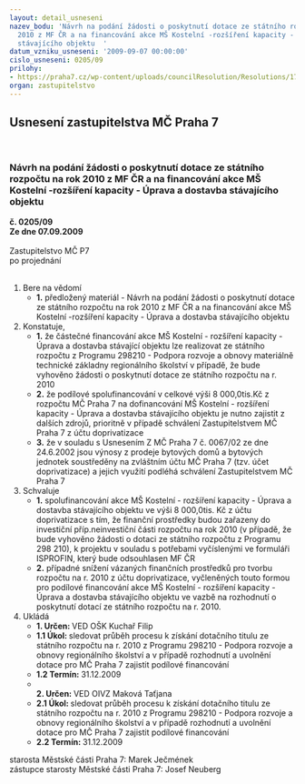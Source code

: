 ```yaml
---
layout: detail_usneseni
nazev_bodu: 'Návrh na podání žádosti o poskytnutí dotace ze státního rozpočtu na rok
  2010 z MF ČR a na financování akce MŠ Kostelní -rozšíření kapacity - Úprava a dostavba
  stávajícího objektu  '
datum_vzniku_usneseni: '2009-09-07 00:00:00'
cislo_usneseni: 0205/09
prilohy:
- https://praha7.cz/wp-content/uploads/councilResolution/Resolutions/17957/4-09-usneseni0769_09r.doc
organ: zastupitelstvo
---
```

<div id="ucUsn_pList" class="usn">
	<span><h2>Usnesení zastupitelstva MČ Praha 7 </h2>
<br></span><div class="standBody">
<span><h3>Návrh na podání žádosti o poskytnutí dotace ze státního rozpočtu na rok 2010 z MF ČR a na financování akce MŠ Kostelní -rozšíření kapacity - Úprava a dostavba stávajícího objektu  </h3></span><div class="center">
		<strong>č. 0205/09</strong><br>
	</div>
<div class="center">
		<strong>Ze dne 07.09.2009</strong><br><br>
	</div>Zastupitelstvo MČ P7<br> po projednání<br><br><ol>
<li>Bere na vědomí<ul><li>
<strong>1.</strong> předložený materiál - Návrh na podání žádosti o poskytnutí dotace ze státního rozpočtu na rok 2010 z MF ČR a na financování akce MŠ Kostelní -rozšíření kapacity - Úprava a dostavba stávajícího objektu  </li></ul>
</li>
<li>Konstatuje,<ul>
<li>
<strong>1.</strong> že částečné financování akce MŠ Kostelní - rozšíření kapacity - Úprava a dostavba stávající objektu  lze realizovat ze státního rozpočtu z Programu 298210 - Podpora rozvoje a obnovy materiálně technické základny regionálního školství v případě, že bude vyhověno žádosti o poskytnutí dotace ze státního rozpočtu na r. 2010 </li>
<li>
<strong>2.</strong> že podílové spolufinancování v celkové výši 8 000,0tis.Kč z rozpočtu MČ Praha 7 na dofinancování MŠ Kostelní - rozšíření kapacity - Úprava a dostavba stávajícího objektu  je nutno zajistit z dalších zdrojů, prioritně v případě schválení Zastupitelstvem MČ Praha 7 z účtu doprivatizace</li>
<li>
<strong>3.</strong> že v souladu s Usnesením Z MČ Praha 7 č. 0067/02 ze dne 24.6.2002 jsou výnosy z prodeje bytových domů a bytových jednotek soustředěny na zvláštním účtu MČ Praha 7 (tzv. účet doprivatizace) a jejich využití podléhá schválení Zastupitelstvem MČ Praha 7</li>
</ul>
</li>
<li>Schvaluje<ul>
<li>
<strong>1.</strong> spolufinancování akce MŠ Kostelní - rozšíření kapacity - Úprava a dostavba stávajícího objektu ve výši 8 000,0tis. Kč z účtu doprivatizace s tím, že finanční prostředky budou zařazeny do investiční příp.neinvestiční části rozpočtu na rok 2010 (v případě, že bude vyhověno žádosti o dotaci ze státního rozpočtu z Programu 298 210), k projektu v souladu s potřebami vyčíslenými ve formuláři ISPROFIN, který bude odsouhlasen MF ČR</li>
<li>
<strong>2.</strong> případné snížení vázaných finančních prostředků pro tvorbu rozpočtu na r. 2010 z účtu doprivatizace, vyčleněných touto formou pro podílové financování akce MŠ Kostelní - rozšíření kapacity - Úprava a dostavba stávajícího objektu ve vazbě na rozhodnutí o poskytnutí dotací ze státního rozpočtu na r. 2010.</li>
</ul>
</li>
<li>Ukládá<ul>
<li>
<strong>1. Určen: </strong>VED OŠK Kuchař Filip</li>
<li>
<strong>1.1 Úkol: </strong>sledovat průběh procesu k získání dotačního titulu ze státního rozpočtu na r. 2010 z Programu 298210 - Podpora rozvoje a obnovy regionálního školství a v případě rozhodnutí a uvolnění dotace pro MČ Praha 7 zajistit podílové financování</li>
<li>
<strong>1.2 Termín: </strong>31.12.2009</li>
<li>
<strong><br>2. Určen: </strong>VED OIVZ Maková Taťjana</li>
<li>
<strong>2.1 Úkol: </strong>sledovat průběh procesu k získání dotačního titulu ze státního rozpočtu na r. 2010 z Programu 298210 - Podpora rozvoje a obnovy regionálního školství a v případě rozhodnutí a uvolnění dotace pro MČ Praha 7 zajistit podílové financování</li>
<li>
<strong>2.2 Termín: </strong>31.12.2009</li>
</ul>
</li>
</ol>starosta Městské části Praha 7: Marek Ječmének<br>zástupce starosty Městské části Praha 7: Josef Neuberg
</div>
</div>